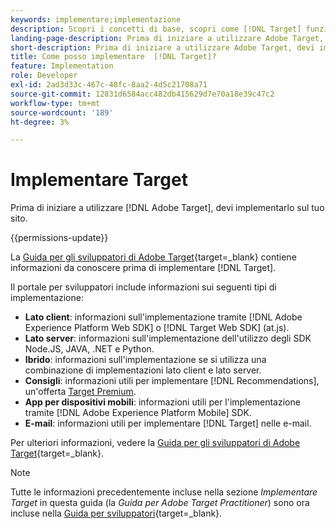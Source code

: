 ```yaml
---
keywords: implementare;implementazione
description: Scopri i concetti di base, scopri come [!DNL Target] funziona e si integra con la tua infrastruttura e come vengono tracciati i visitatori.
landing-page-description: Prima di iniziare a utilizzare Adobe Target, devi implementarlo sul sito.
short-description: Prima di iniziare a utilizzare Adobe Target, devi implementarlo sul sito.
title: Come posso implementare  [!DNL Target]?
feature: Implementation
role: Developer
exl-id: 2ad3d33c-467c-48fc-8aa2-4d5c21708a71
source-git-commit: 12831d6584acc482db415629d7e70a18e39c47c2
workflow-type: tm+mt
source-wordcount: '189'
ht-degree: 3%

---
```


# Implementare Target

Prima di iniziare a utilizzare [!DNL Adobe Target], devi implementarlo sul tuo sito.

{{permissions-update}}

La [Guida per gli sviluppatori di Adobe Target](https://experienceleague.adobe.com/docs/target-dev/developer/overview.html?lang=it){target=_blank} contiene informazioni da conoscere prima di implementare [!DNL Target].

Il portale per sviluppatori include informazioni sui seguenti tipi di implementazione:

* **Lato client**: informazioni sull&#39;implementazione tramite [!DNL Adobe Experience Platform Web SDK] o [!DNL Target Web SDK] (at.js).
* **Lato server**: informazioni sull&#39;implementazione dell&#39;utilizzo degli SDK Node.JS, JAVA, .NET e Python.
* **Ibrido**: informazioni sull&#39;implementazione se si utilizza una combinazione di implementazioni lato client e lato server.
* **Consigli**: informazioni utili per implementare [!DNL Recommendations], un&#39;offerta [Target Premium](/help/main/c-intro/intro.md#premium).
* **App per dispositivi mobili**: informazioni utili per l&#39;implementazione tramite [!DNL Adobe Experience Platform Mobile] SDK.
* **E-mail**: informazioni utili per implementare [!DNL Target] nelle e-mail.

Per ulteriori informazioni, vedere la [Guida per gli sviluppatori di Adobe Target](https://experienceleague.adobe.com/docs/target-dev/developer/overview.html?lang=it){target=_blank}.

>[!NOTE]
>
>Tutte le informazioni precedentemente incluse nella sezione *Implementare Target* in questa guida (la *Guida per Adobe Target Practitioner*) sono ora incluse nella [Guida per sviluppatori](https://experienceleague.adobe.com/docs/target-dev/developer/overview.html?lang=it){target=_blank}.




